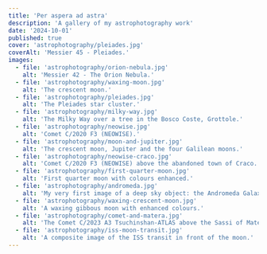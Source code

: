 ```yaml
---
title: 'Per aspera ad astra'
description: 'A gallery of my astrophotography work'
date: '2024-10-01'
published: true
cover: 'astrophotography/pleiades.jpg'
coverAlt: 'Messier 45 - Pleiades.'
images:
  - file: 'astrophotography/orion-nebula.jpg'
    alt: 'Messier 42 - The Orion Nebula.'
  - file: 'astrophotography/waxing-moon.jpg'
    alt: 'The crescent moon.'
  - file: 'astrophotography/pleiades.jpg'
    alt: 'The Pleiades star cluster.'
  - file: 'astrophotography/milky-way.jpg'
    alt: 'The Milky Way over a tree in the Bosco Coste, Grottole.'
  - file: 'astrophotography/neowise.jpg'
    alt: 'Comet C/2020 F3 (NEOWISE).'
  - file: 'astrophotography/moon-and-jupiter.jpg'
    alt: 'The crescent moon, Jupiter and the four Galilean moons.'
  - file: 'astrophotography/neowise-craco.jpg'
    alt: 'Comet C/2020 F3 (NEOWISE) above the abandoned town of Craco.'
  - file: 'astrophotography/first-quarter-moon.jpg'
    alt: 'First quarter moon with colours enhanced.'
  - file: 'astrophotography/andromeda.jpg'
    alt: 'My very first image of a deep sky object: the Andromeda Galaxy.'
  - file: 'astrophotography/waxing-crescent-moon.jpg'
    alt: 'A waxing gibbous moon with enhanced colours.'
  - file: 'astrophotography/comet-and-matera.jpg'
    alt: 'The Comet C/2023 A3 Tsuchinshan-ATLAS above the Sassi of Matera.'
  - file: 'astrophotography/iss-moon-transit.jpg'
    alt: 'A composite image of the ISS transit in front of the moon.'
---
```

